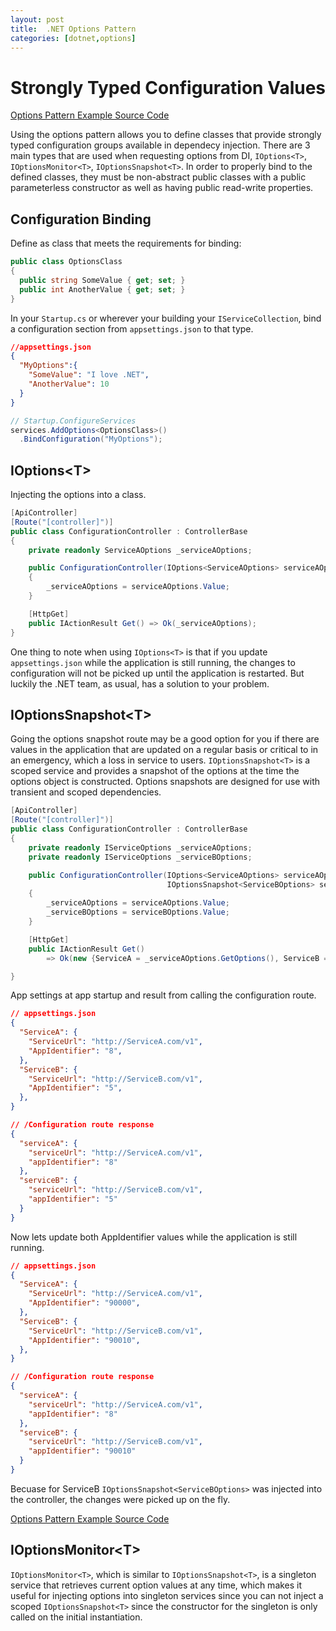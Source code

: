 ```yaml
---
layout: post
title:  .NET Options Pattern
categories: [dotnet,options]
---
```


# Strongly Typed Configuration Values
[Options Pattern Example Source Code](https://github.com/mroberts91/OptionsPatternExample)

Using the options pattern allows you to define classes that provide strongly typed configuration groups available in dependecy injection. There are 3 main types that are used when requesting options from DI, `IOptions<T>`,` IOptionsMonitor<T>`, `IOptionsSnapshot<T>`. In order to properly bind to the defined classes, they must be non-abstract public classes with a public parameterless constructor as well as having public read-write properties.

## Configuration Binding
Define as class that meets the requirements for binding:
```csharp
public class OptionsClass
{
  public string SomeValue { get; set; }
  public int AnotherValue { get; set; }
}
```

In your `Startup.cs` or wherever your building your `IServiceCollection`, bind a configuration section from `appsettings.json` to that type.
```json
//appsettings.json
{
  "MyOptions":{
    "SomeValue": "I love .NET",
    "AnotherValue": 10
  }
}
```
```csharp
// Startup.ConfigureServices
services.AddOptions<OptionsClass>()
  .BindConfiguration("MyOptions");
```

## IOptions\<T>
Injecting the options into a class.
```csharp
[ApiController]
[Route("[controller]")]
public class ConfigurationController : ControllerBase
{
    private readonly ServiceAOptions _serviceAOptions;

    public ConfigurationController(IOptions<ServiceAOptions> serviceAOptions)
    {
        _serviceAOptions = serviceAOptions.Value;
    }

    [HttpGet]
    public IActionResult Get() => Ok(_serviceAOptions);
}
```

One thing to note when using `IOptions<T>` is that if you update `appsettings.json` while the application is still running, the changes to configuration will not be picked up until the application is restarted. But luckily the .NET team, as usual, has a solution to your problem.
  
## IOptionsSnapshot\<T>
Going the options snapshot route may be a good option for you if there are values in the application that are updated on a regular basis or critical to in an emergency, which a loss in service to users. `IOptionsSnapshot<T>` is a scoped service and provides a snapshot of the options at the time the options object is constructed. Options snapshots are designed for use with transient and scoped dependencies.
```csharp
[ApiController]
[Route("[controller]")]
public class ConfigurationController : ControllerBase
{
    private readonly IServiceOptions _serviceAOptions;
    private readonly IServiceOptions _serviceBOptions;

    public ConfigurationController(IOptions<ServiceAOptions> serviceAOptions,
                                   IOptionsSnapshot<ServiceBOptions> serviceBOptions)
    {
        _serviceAOptions = serviceAOptions.Value;
        _serviceBOptions = serviceBOptions.Value;
    }

    [HttpGet]
    public IActionResult Get()
        => Ok(new {ServiceA = _serviceAOptions.GetOptions(), ServiceB = _serviceBOptions.GetOptions());

}
```
App settings at app startup and result from calling the configuration route.
```json
// appsettings.json
{
  "ServiceA": {
    "ServiceUrl": "http://ServiceA.com/v1",
    "AppIdentifier": "8",
  },
  "ServiceB": {
    "ServiceUrl": "http://ServiceB.com/v1",
    "AppIdentifier": "5",
  },
}
```
```json
// /Configuration route response
{
  "serviceA": {
    "serviceUrl": "http://ServiceA.com/v1",
    "appIdentifier": "8"
  },
  "serviceB": {
    "serviceUrl": "http://ServiceB.com/v1",
    "appIdentifier": "5"
  }
}
```

Now lets update both AppIdentifier values while the application is still running.
```json
// appsettings.json
{
  "ServiceA": {
    "ServiceUrl": "http://ServiceA.com/v1",
    "AppIdentifier": "90000",
  },
  "ServiceB": {
    "ServiceUrl": "http://ServiceB.com/v1",
    "AppIdentifier": "90010",
  },
}
```
```json
// /Configuration route response
{
  "serviceA": {
    "serviceUrl": "http://ServiceA.com/v1",
    "appIdentifier": "8"
  },
  "serviceB": {
    "serviceUrl": "http://ServiceB.com/v1",
    "appIdentifier": "90010"
  }
}
```

Becuase for ServiceB `IOptionsSnapshot<ServiceBOptions>` was injected into the controller, the changes were picked up on the fly.

[Options Pattern Example Source Code](https://github.com/mroberts91/OptionsPatternExample)

## IOptionsMonitor\<T>
`IOptionsMonitor<T>`, which is similar to `IOptionsSnapshot<T>`, is a singleton service that retrieves current option values at any time, which makes it useful for injecting options into singleton services since you can not inject a scoped `IOptionsSnapshot<T>` since the constructor for the singleton is only called on the initial instantiation.

